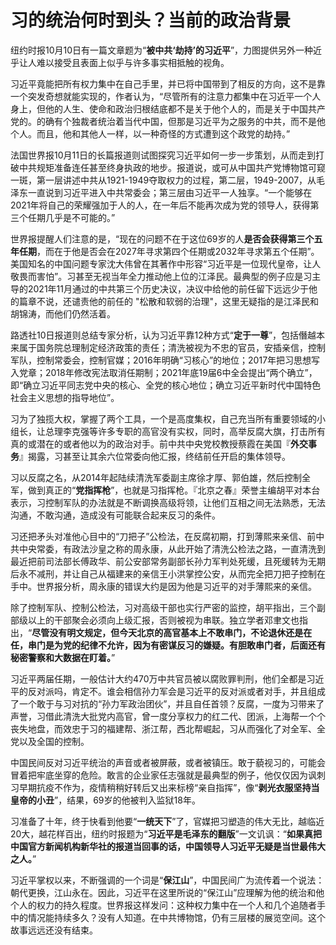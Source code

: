 # 习的统治何时到头？当前的政治背景

​		纽约时报10月10日有一篇文章题为“**被中共‘劫持’的习近平**”，力图提供另外一种近乎让人难以接受且表面上似乎与许多事实相抵触的视角。

​		习近平竟能把所有权力集中在自己手里，并已将中国带到了相反的方向，这不是靠一个突发奇想就能实现的，作者认为，“尽管所有的注意力都集中在习近平一个人身上，但他的人生、使命和政治归根结底都不是关于他个人的，而是关于中国共产党的。的确有个独裁者统治着当代中国，但那是习近平为之服务的中共，而不是他个人。而且，他和其他人一样，以一种奇怪的方式遭到这个政党的劫持。”

​		法国世界报10月11日的长篇报道则试图探究习近平如何一步一步策划，从而走到打破中共规矩准备连任甚至终身执政的地步。报道说，或可从中国共产党博物馆可窥一斑，第一层讲述中共从1921-1949夺取权力的过程，第二层，1949-2007，从毛泽东一直说到习近平进入中共常委会；第三层由习近平一人独享。“一个能够在2021年将自己的荣耀强加于人的人，在一年后不能再次成为党的领导人，获得第三个任期几乎是不可能的。”

​		世界报提醒人们注意的是，“现在的问题不在于这位69岁的人**是否会获得第三个五年任期**，而在于他是否会在2027年寻求第四个任期或2032年寻求第五个任期”。美国知名的中国问题专家沈大伟曾在其著作中形容“习近平是一位现代皇帝，让人敬畏而害怕”。习甚至无视当年全力推动他上位的江泽民。最典型的例子应是习主导的2021年11月通过的中共第三个历史决议，决议中给他的前任留下远远少于他的篇章不说，还谴责他的前任的 "松散和软弱的治理"，这里无疑指的是江泽民和胡锦涛，而他们仍然活着。

​		路透社10日报道则总结专家分析，认为习近平靠12种方式“**定于一尊**”，包括僭越本来属于国务院总理制定经济政策的责任；清洗被视为不忠的官员，安插亲信，控制军队，控制常委会，控制官媒；2016年明确“习核心”的地位；2017年把习思想写入党章；2018年修改宪法取消任期制；2021年底19届6中全会提出“两个确立”，即“确立习近平同志党中央的核心、全党的核心地位；确立习近平新时代中国特色社会主义思想的指导地位”。

​		习为了独揽大权，掌握了两个工具，一个是高度集权，自己充当所有重要领域的小组长，让总理李克强等许多专职的高官没有实权，同时，高举反腐大旗，打击所有真的或潜在的或者他以为的政治对手。前中共中央党校教授蔡霞在美国『**外交事务**』揭露，习甚至让其余六位常委向他汇报，终结前任开启的集体领导。

​		习以反腐之名，从2014年起陆续清洗军委副主席徐才厚、郭伯雄，然后控制全军，做到真正的“**党指挥枪**”，也就是习指挥枪。『北京之春』荣誉主编胡平对本台表示，习控制军队的办法就是不断调换高级将领，让他们互相之间无法熟悉，无法沟通，不敢沟通，造成没有可能联合起来反习的条件。

​		习还把矛头对准他心目中的“刀把子”公检法，在反腐初期，打到薄熙来亲信、前中共中央常委，有政法沙皇之称的周永康，从此开始了清洗公检法之路，一直清洗到最近把前司法部长傅政华、前公安部常务副部长孙力军判处死缓，且死缓转为无期后永不减刑，并让自己从福建来的亲信王小洪掌控公安，从而完全把刀把子控制在手中。世界报分析，周永康的错误大约是因为他是习近平的对手薄熙来的亲信。

​		除了控制军队、控制公检法，习对高级干部也实行严密的监控，胡平指出，三个副部级以上的干部聚会必须向上级汇报，否则被视为串联。独立学者邓聿文也指出，“**尽管没有明文规定，但今天北京的高官基本上不敢串门，不论退休还是在任，串门是为党的纪律不允许，因为有密谋反习的嫌疑。有胆敢串门者，后面还有秘密警察和大数据在盯着。**”

​		习近平两届任期，一般估计大约470万中共官员被以腐败罪判刑，他们全都是习近平的反对派吗，肯定不。谁会相信孙力军会是习近平的反对派或者对手，并且组成了一个敢于与习对抗的“孙力军政治团伙”，并且自任首领？反腐，一度为习带来了声誉，习借此清洗大批党内高官，曾一度分享权力的红二代、团派，上海帮一个个丧失地盘，而效忠于习的福建帮、浙江帮，西北帮崛起，习从而强化了对全军、全党以及全国的控制。

​		中国民间反对习近平统治的声音或者被屏蔽，或者被镇压。敢于藐视习的，可能会冒着把牢底坐穿的危险。敢言的企业家任志强就是最典型的例子，他仅仅因为讽刺习早期抗疫不作为，疫情稍稍好转后又出来标榜“亲自指挥”，像“**剥光衣服坚持当皇帝的小丑**”，结果，69岁的他被判入监狱18年。

​		习准备了十年，终于快看到他要“**一统天下**”了，官媒把习塑造的伟大无比，越临近20大，越花样百出，纽约时报题为“**习近平是毛泽东的翻版**”一文讥讽：“**如果真把中国官方新闻机构新华社的报道当回事的话，中国领导人习近平无疑是当世最伟大之人。**”

​		习近平掌权以来，不断强调的一个词是“**保江山**”，中国民间广为流传着一个说法：朝代更换，江山永在。因此，习近平在这里所说的“保江山”应理解为他的统治和他个人的权力的持久程度。世界报这样发问：这种权力集中在一个人和几个追随者手中的情况能持续多久？没有人知道。在中共博物馆，仍有三层楼的展览空间。这个故事远远还没有结束。

